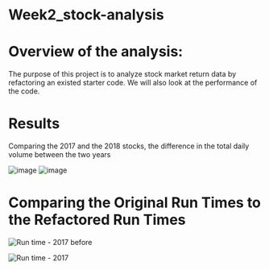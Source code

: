 # Week2_stock-analysis


# Overview of the analysis:

The purpose of this project is to analyze stock market return data by refactoring an existed starter code. We will also look at the performance of the code. 

# Results

Comparing the 2017 and the 2018 stocks, the difference in the total daily volume between the two years

![image](https://user-images.githubusercontent.com/102333060/183308353-644663f9-806f-4162-8605-dbf7ef61de66.png)
![image](https://user-images.githubusercontent.com/102333060/183308730-b8b85f1a-eee9-4841-a926-6628aeb2162c.png)



# Comparing the Original Run Times to the Refactored Run Times

![Run time - 2017 before](https://user-images.githubusercontent.com/102333060/183308386-d62a5e05-c4c1-4d27-9e25-6a5bdb215926.png)

![Run time - 2017](https://user-images.githubusercontent.com/102333060/183308396-b14930b1-806e-48f2-ae61-a1ae78d38df3.png)


